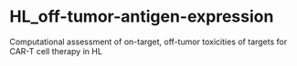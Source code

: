 # HL_off-tumor-antigen-expression
Computational assessment of on-target, off-tumor toxicities of targets for CAR-T cell therapy in HL
